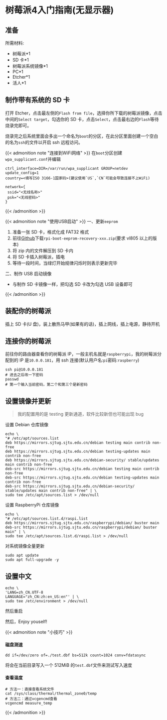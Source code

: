 # 树莓派4入门指南(无显示器)


<!--more-->

## 准备

所需材料:

- 树莓派\*1
- SD 卡\*1
- 树莓派系统镜像\*1
- PC\*1
- Etcher\*1
- 活人\*1

## 制作带有系统的 SD 卡

打开 Etcher，点击最左侧的`Flash from file`，选择你所下载的树莓派镜像，点击中间的`Select target`，勾选你的 SD 卡，点击`Select`，点击最右边的`Flash`等待烧录完即可。

烧录完之后系统里面会多出一个命名为`boot`的分区，在此分区里面创建一个空白的名为`ssh`的文件以开启 ssh 远程访问。

{{< admonition note "连接到WiFi网络" >}}
在`boot`分区创建`wpa_supplicant.conf`并编辑

```shell
ctrl_interface=DIR=/var/run/wpa_supplicant GROUP=netdev
update_config=1
country=<填写ISO 3166-1国家码>(建议使用`US`,`CN`可能会导致连接不上WiFi)

network={
 ssid="<无线名称>"
 psk="<无线密码>"
}
```

{{< /admonition >}}

{{< admonition note "使用USB启动" >}}
一、更新`eeprom`

1. 准备一张 SD 卡，格式化成 FAT32 格式
2. 前往[Github](https://github.com/raspberrypi/rpi-eeprom/releases/)下载`rpi-boot-eeprom-recovery-xxx.zip`(要求 vl805 以上的版本)
3. 将 zip 内的文件解压到 SD 卡内
4. 将 SD 卡插入树莓派，插电
5. 等待一段时间，当绿灯开始规律闪烁时则表示更新完毕

二、制作 USB 启动镜像

- 与制作 SD 卡镜像一样，把勾选 SD 卡改为勾选 USB 设备即可

{{< /admonition >}}

## 装配你的树莓派

插上 SD 卡(U 盘)，装上散热马甲(如果有的话)，插上网线，插上电源，静待开机

## 连接你的树莓派

前往你的路由器查看你的树莓派 IP，一般主机名就是`raspberrypi`，我的树莓派分配到的 IP 是`10.0.0.181`，用 ssh 连接(默认用户名:`pi`密码:`raspberry`)

```shell
ssh pi@10.0.0.181
# 进去之后改一下密码
passwd
# 第一个输入当前密码，第二个和第三个是新密码
```

## 设置镜像并更新

> 我的配置用的是 testing 更新通道，软件比较新但也可能出现 bug

设置 Debian 仓库镜像

```shell
echo \
"# /etc/apt/sources.list
deb https://mirrors.sjtug.sjtu.edu.cn/debian testing main contrib non-free
deb https://mirrors.sjtug.sjtu.edu.cn/debian testing-updates main contrib non-free
deb https://mirrors.sjtug.sjtu.edu.cn/debian-security/ stable/updates main contrib non-free
deb-src https://mirrors.sjtug.sjtu.edu.cn/debian testing main contrib non-free
deb-src https://mirrors.sjtug.sjtu.edu.cn/debian testing-updates main contrib non-free
deb-src https://mirrors.sjtug.sjtu.edu.cn/debian-security/ stable/updates main contrib non-free" | \
sudo tee /etc/apt/sources.list > /dev/null
```

设置 RaspberryPi 仓库镜像

```shell
echo \
"# /etc/apt/sources.list.d/raspi.list
deb https://mirrors.sjtug.sjtu.edu.cn/raspberrypi/debian/ buster main
deb-src https://mirrors.sjtug.sjtu.edu.cn/raspberrypi/debian/ buster main" | \
sudo tee /etc/apt/sources.list.d/raspi.list > /dev/null
```

对系统镜像全量更新

```shell
sudo apt update
sudo apt full-upgrade -y
```

## 设置中文

```shell
echo \
'LANG=zh_CN.UTF-8
LANGUAGE="zh_CN:zh:en_US:en"' | \
sudo tee /etc/environment > /dev/null
```

然后重启

然后，Enjoy youself!

{{< admonition note "小技巧" >}}

#### 磁盘测速

```shell
dd if=/dev/zero of=./test.dbf bs=512k count=1024 conv=fdatasync
```

将会在当前目录写入一个 512MiB 的`test.dbf`文件来测试写入速度

#### 查看温度

```shell
# 方法一：直接查看系统文件
cat /sys/class/thermal/thermal_zone0/temp
# 方法二：通过vcgencmd查看
vcgencmd measure_temp
```

{{< /admonition >}}

